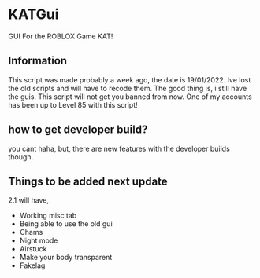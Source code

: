 # KATGui
GUI For the ROBLOX Game KAT!

## Information

This script was made probably a week ago, the date is 19/01/2022.
Ive lost the old scripts and will have to recode them.
The good thing is, i still have the guis.
This script will not get you banned from now.
One of my accounts has been up to Level 85 with this script!



## how to get developer build?

you cant haha, but, there are new features with the developer builds though.

## Things to be added next update

2.1 will have,

* Working misc tab
* Being able to use the old gui
* Chams
* Night mode
* Airstuck
* Make your body transparent
* Fakelag
